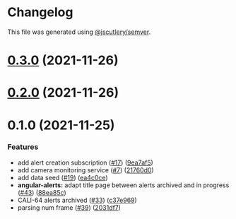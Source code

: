# Changelog

This file was generated using [@jscutlery/semver](https://github.com/jscutlery/semver).

# [0.3.0](https://github.com/tractr/cali/compare/v0.2.0...v0.3.0) (2021-11-26)



# [0.2.0](https://github.com/tractr/cali/compare/v0.1.0...v0.2.0) (2021-11-26)



# 0.1.0 (2021-11-25)


### Features

* add alert creation subscription ([#17](https://github.com/tractr/cali/issues/17)) ([9ea7af5](https://github.com/tractr/cali/commit/9ea7af591baf7de794deb3aa4718f65a7a1587ba))
* add camera monitoring service ([#7](https://github.com/tractr/cali/issues/7)) ([21760d0](https://github.com/tractr/cali/commit/21760d087aec08b52e0f22b855d7fd7dfe6e4d56))
* add data seed ([#19](https://github.com/tractr/cali/issues/19)) ([ea4c0ce](https://github.com/tractr/cali/commit/ea4c0ceb07615edd6941f150db304d54a70f35cf))
* **angular-alerts:** adapt title page between alerts archived and in progress ([#43](https://github.com/tractr/cali/issues/43)) ([88ea85c](https://github.com/tractr/cali/commit/88ea85c4209867975fa15f3264d2e45bd474f8db))
* CALI-64 alerts archived ([#33](https://github.com/tractr/cali/issues/33)) ([c37e969](https://github.com/tractr/cali/commit/c37e969c82bca32f676990b34ee851e25334d966))
* parsing num frame ([#39](https://github.com/tractr/cali/issues/39)) ([2031df7](https://github.com/tractr/cali/commit/2031df77bd6e618d2174ce413aa2b6b5bdc472a7))
